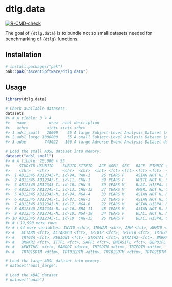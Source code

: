 
<!-- README.md is generated from README.Rmd. Please edit that file -->

# dtlg.data

<!-- badges: start -->

[![R-CMD-check](https://github.com/AscentSoftware/dtlg.data/actions/workflows/R-CMD-check.yaml/badge.svg)](https://github.com/AscentSoftware/dtlg.data/actions/workflows/R-CMD-check.yaml)
<!-- badges: end -->

The goal of `{dtlg.data}` is to bundle not so small datasets needed for
benchmarking of `{dtlg}` functions.

## Installation

``` r
# install.packages("pak")
pak::pak("AscentSoftware/dtlg.data")
```

## Usage

``` r
library(dtlg.data)

# Check available datasets.
datasets
#> # A tibble: 3 × 4
#>   name          nrow  ncol description                                          
#>   <chr>        <int> <int> <chr>                                                
#> 1 adsl_small   20000    55 A large Subject-Level Analysis Dataset (ADSL).       
#> 2 adsl_large 1000000    55 A small Subject-Level Analysis Dataset (ADSL).       
#> 3 adae        743022   106 A large Adverse Event Analysis Dataset derived from …

# Load the small ADSL dataset into memory.
dataset("adsl_small")
#> # A tibble: 20,000 × 55
#>    STUDYID USUBJID    SUBJID SITEID   AGE AGEU  SEX   RACE  ETHNIC COUNTRY DTHFL
#>    <chr>   <chr>      <chr>  <chr>  <int> <fct> <fct> <fct> <fct>  <fct>   <fct>
#>  1 AB12345 AB12345-P… id-94… PAK-1     26 YEARS F     ASIAN NOT H… PAK     N    
#>  2 AB12345 AB12345-C… id-11… CHN-1     39 YEARS F     WHITE NOT H… CHN     N    
#>  3 AB12345 AB12345-C… id-10… CHN-5     39 YEARS M     BLAC… HISPA… CHN     N    
#>  4 AB12345 AB12345-C… id-13… CHN-12    37 YEARS M     AMER… NOT H… CHN     N    
#>  5 AB12345 AB12345-N… id-94… NGA-4     33 YEARS M     ASIAN NOT H… NGA     N    
#>  6 AB12345 AB12345-C… id-87… CHN-1     32 YEARS F     ASIAN NOT H… CHN     N    
#>  7 AB12345 AB12345-N… id-17… NGA-6     22 YEARS M     ASIAN HISPA… NGA     N    
#>  8 AB12345 AB12345-B… id-16… BRA-11    48 YEARS M     ASIAN NOT R… BRA     N    
#>  9 AB12345 AB12345-N… id-10… NGA-18    34 YEARS F     BLAC… NOT H… NGA     N    
#> 10 AB12345 AB12345-C… id-18  CHN-15    26 YEARS F     BLAC… HISPA… CHN     N    
#> # ℹ 19,990 more rows
#> # ℹ 44 more variables: INVID <chr>, INVNAM <chr>, ARM <fct>, ARMCD <fct>,
#> #   ACTARM <fct>, ACTARMCD <fct>, TRT01P <fct>, TRT01A <fct>, TRT02P <fct>,
#> #   TRT02A <fct>, REGION1 <fct>, STRATA1 <fct>, STRATA2 <fct>, BMRKR1 <dbl>,
#> #   BMRKR2 <fct>, ITTFL <fct>, SAFFL <fct>, BMEASIFL <fct>, BEP01FL <fct>,
#> #   AEWITHFL <fct>, RANDDT <date>, TRTSDTM <dttm>, TRTEDTM <dttm>,
#> #   TRT01SDTM <dttm>, TRT01EDTM <dttm>, TRT02SDTM <dttm>, TRT02EDTM <dttm>, …

# Load the large ADSL dataset into memory.
# dataset("adsl_large")

# Load the ADAE dataset
# dataset("adae")
```
